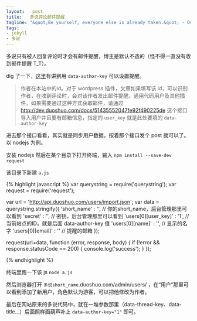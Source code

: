 ```yaml
--- 
layout:   post
title:   多说评论邮件提醒
tagline: "&quot;Be yourself, everyone else is already taken.&quot; - Oscar Wilde"
tags: 
- jekyll
- 多说
---
```


多说只有被人回复评论时才会有邮件提醒，博主是默认不造的（怪不得一直没有收到邮件提醒 T_T）。

dig 了一下，[这里](http://dev.duoshuo.com/docs/5003ecd94cab3e7250000008/)有讲到用 `data-author-key` 可以设置提醒。

> 作者在本站中的id。对于 wordpress 插件，文章如果填写该 id，可以识别作者，在收到评论时，会对该作者发出邮件提醒。通用代码用户及其他插件，如果需要通过这种方式获取邮件，请通过 <http://dev.duoshuo.com/docs/51435552047fe92f490225de> 这个接口导入用户并且要有邮箱信息，指定的 `user_key` 就是此处要填的 `data-author-key`

进去那个接口看看，其实就是同步用户数据，按着那个接口发个 post 就可以了。以 nodejs 为例。

安装 nodejs 然后在某个目录下打开终端，输入 `npm install --save-dev request`

该目录下新建 `a.js`

{% highlight javascript %}
var querystring = require('querystring');
var request = require('request');

var url = 'http://api.duoshuo.com/users/import.json';
var data = querystring.stringify({
  'short_name'         : '',    // 你的short_name，后台管理那里可以看到
  'secret'             : '',    // 密钥，后台管理那里可以看到
  'users[0][user_key]' : '1',   // 当前站点的ID，就是后面 data-author-key 值
  'users[0][name]'     : '',    // 显示的名字
  'users[0][email]'    : ''     // 提醒的邮箱
});

request(url+data, function (error, response, body) {
  if (!error && response.statusCode == 200) {
    console.log('success');
  }
});

{% endhighlight %}

终端里跑一下该 js `node a.js`

然后浏览器打开 `多说short_name`.duoshuo.com/admin/users/ ，在“用户”那里可以看到添加了新用户，角色默认为游客，可以把他修改为作者。

最后在网站原来的多说代码中，就在一堆参数那里（data-thread-key、data-title...）后面照样画葫芦补上 `data-author-key="1"` 即可。
